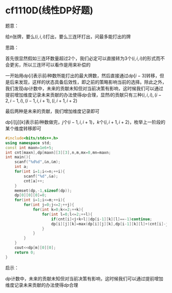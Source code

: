 # cf1110D(线性DP好题)

题意：

给n张牌，要么$(i,i,i)$打出，要么三连环打出，问最多能打出的牌

思路：

首先很显然假如三连环数量超过2个，我们必定可以直接转为3个$(i,i,i)$的形式而不会更劣，所以三连环可以看作是用来补偿的

一开始用$dp[i]$表示前$i$种数所能打出的最大牌数，然后直接通过$dp[i-3]$转移，但是后来发现，这样的状态具备后效性，即之前的策略影响当前的选择。除此之外，我们发现$dp$计数中，未来的贡献未知但对当前决策有影响，这时候我们可以通过提前增加维度记录未来贡献的办法使得$dp$合理，显然$i$的贡献只有三种$(i,i,i),(i-2,i-1,i),(i-1,i,i+1),(i,i+1,i+2)$

最后两种是未来的贡献，我们增加维度记录即可

$dp[i][j][k]$表示前$i$种数做完，$j$个$(i-1,i,i+1)$，$k$个$(i,i+1,i+2)$，枚举上一阶段的某个维度转移即可

```cpp
#include<bits/stdc++.h>
using namespace std;
const int maxn=1e6+5;
int cnt[maxn],dp[maxn][3][3],n,m,mx=0,mn=maxn;
int main(){
    scanf("%d%d",&n,&m);
    int a;
    for(int i=1;i<=n;++i){
        scanf("%d",&a);
        cnt[a]++;
    }
    memset(dp,-1,sizeof(dp));
    dp[0][0][0]=0;
    for(int i=1;i<=m;++i){
        for(int j=0;j<=2;++j){
            for(int k=0;k<=2;++k){
                for(int l=0;l<=2;++l){
                    if(cnt[i]<j+k+l||dp[i-1][k][l]==-1)continue;
                    dp[i][j][k]=max(dp[i][j][k],dp[i-1][k][l]+(cnt[i]-j-k-l)/3+j);
                }
            }
        }
    }
    cout<<dp[m][0][0];
    return 0;
}
```

启示：

$dp$计数中，未来的贡献未知但对当前决策有影响，这时候我们可以通过提前增加维度记录未来贡献的办法使得$dp$合理